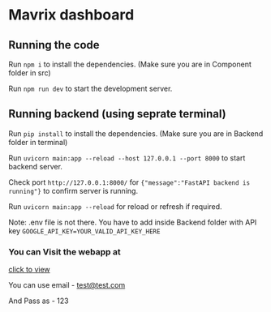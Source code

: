 
  # Mavrix dashboard
  ## Running the code

  Run `npm i` to install the dependencies. (Make sure you are in Component folder in src)

  Run `npm run dev` to start the development server.

  ## Running backend (using seprate terminal)
  Run `pip install` to install the dependencies. (Make sure you are in Backend folder in terminal)
  
  Run `uvicorn main:app --reload --host 127.0.0.1 --port 8000` to start backend server.
  
  Check port `http://127.0.0.1:8000/` for `{"message":"FastAPI backend is running"}` to confirm server is running.
  
  Run `uvicorn main:app --reload` for reload or refresh if required.

  Note: .env file is not there. You have to add inside Backend folder with API key `GOOGLE_API_KEY=YOUR_VALID_API_KEY_HERE`

### You can Visit the webapp at

  [click to view](https://team-mavrix-deploy.vercel.app/)

  You can use email - test@test.com
  
  And Pass as - 123
  
